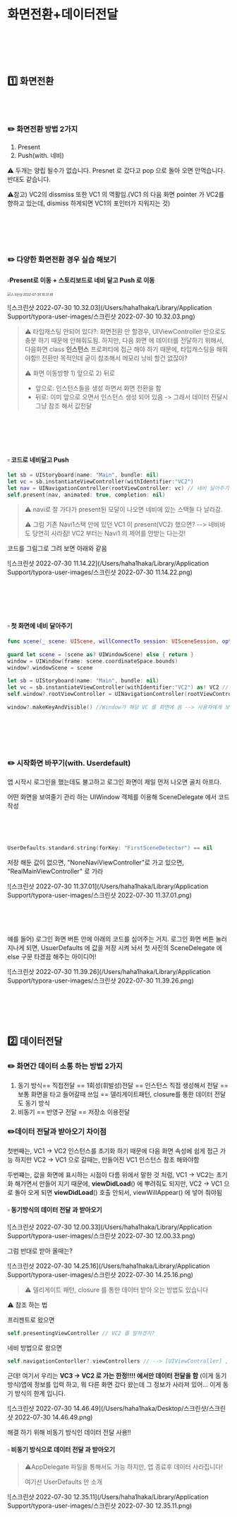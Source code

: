 # 화면전환+데이터전달

<br/><br/><br/><br/>

## 1️⃣ 화면전환

<br/><br/>

### ✏️ 화면전환 방법 2가지

1) Present
2) Push(with. 네비)

⚠️ 두개는 양립 될수가 없습니다. Presnet 로 갔다고 pop 으로 돌아 오면 안먹습니다. 반대도 같습니다.

⚠️참고) VC2의 dissmiss 또한 VC1 의 역활임.(VC1 의 다음 화면 pointer 가 VC2를 향하고 있는데, dismiss 하게되면 VC1의 포인터가 지워지는 것)



<br/><br/><br/><br/>



### ✏️ 다양한 화면전환 경우 실습 해보기

####  ▫️Present로 이동 + 스토리보드로 네비 달고 Push 로 이동

<img src="/Users/haha1haka/Desktop/스크린샷/스크린샷 2022-07-30 10.31.41.png" alt="스크린샷 2022-07-30 10.31.41" style="zoom:50%;" />

![스크린샷 2022-07-30 10.32.03](/Users/haha1haka/Library/Application Support/typora-user-images/스크린샷 2022-07-30 10.32.03.png)

> ⚠️  타입캐스팅 안되어 있다?: 화면전환 만 할경우, UIViewController 만으로도 충분 하기 때문에 안해줘도됨.
> 하지만, 다음 화면 에 데이터를 전달하기 위해서, 다음화면 class **인스턴스** 프로퍼티에 접근 해야 하기 때문에, 
> 타입캐스팅을 해줘야함!!
> 전환만 목적인데 굳이 참조해서 메모리 낭비 할건 없잖아?
>
> ⚠️ 화면 이동방향 1) 앞으로 2) 뒤로
>
> * 앞으로: 인스턴스들을 생성 하면서 화면 전환을 함
> * 뒤로: 이미 앞으로 오면서 인스턴스 생성 되어 있음 -> 그래서 데이터 전달시 그냥 참조 해서 값전달



<br/><br/><br/><br/>

####  ▫️ 코드로 네비달고 Push

```swift
let sb = UIStoryboard(name: "Main", bundle: nil)
let vc = sb.instantiateViewController(withIdentifier:"VC2") 
let nav = UINavigationController(rootViewController: vc) // 네비 달아주기 
self.present(nav, animated: true, completion: nil) 
```

> ⚠️ navi로 잘 가다가 present된 모달이 나오면 네비에 있는 스택들 다 날라감. 
>
> ⚠️ 그럼 기존 Navi1스택 안에 있던 VC1 이 present(VC2) 했으면? --> 네비바도 당연히 사라짐!
> VC2 부터는 Navi1 의 제어를 안받는 다는것!
>
> 

코드를 그림그로 그려 보면 아래와 같음 

![스크린샷 2022-07-30 11.14.22](/Users/haha1haka/Library/Application Support/typora-user-images/스크린샷 2022-07-30 11.14.22.png)







<br/><br/><br/><br/>



####  ▫️ 첫 화면에 네비 달아주기 

```swift
func scene(_ scene: UIScene, willConnectTo session: UISceneSession, options connectionOptions: UIScene.ConnectionOptions) {
        
guard let scene = (scene as? UIWindowScene) else { return }
window = UIWindow(frame: scene.coordinateSpace.bounds)
window?.windowScene = scene
  
let sb = UIStoryboard(name: "Main", bundle: nil)
let vc = sb.instantiateViewController(withIdentifier:"VC2") as! VC2 //  첫화면은 인제 VC2 가 되는것 
self.window?.rootViewController = UINavigationController(rootViewController: vc) // 해당 VC 를 보여주겠다 --> Navi달고!!
        
window?.makeKeyAndVisible() //Window가 해당 VC 를 화면에 쏨 --> 사용자에게 보여짐.
```



<br/><br/><br/><br/>



### ✏️ 시작화면 바꾸기(with. Userdefault)

앱 시작시 로그인을 했는데도 불고하고 로그인 화면이 제일 먼저 나오면 골치 아프다.

어떤 화면을 보여줄기 관리 하는 UIWindow 객체를 이용해 SceneDelegate 에서 코드 작성

 <br/><br/><br/>



```swift
UserDefaults.standard.string(forKey: "FirstSceneDetector") == nil
```

저장 해둔 값이 없으면,  "NoneNaviViewController"로 가고
있으면, "RealMainViewController" 로 가라 

![스크린샷 2022-07-30 11.37.01](/Users/haha1haka/Library/Application Support/typora-user-images/스크린샷 2022-07-30 11.37.01.png)

<br/><br/><br/>

얘를 들어) 로그인 화면 버튼 안에 아래의 코드를 심어주는 거지.
로그인 화면 버튼 눌러 지나게 되면, UsuerDefaults 에 값을 저장 시켜 놔서
첫 사진의 SceneDelegate 에 else 구문 타겠끔 해주는 아이디어! 

![스크린샷 2022-07-30 11.39.26](/Users/haha1haka/Library/Application Support/typora-user-images/스크린샷 2022-07-30 11.39.26.png)

<br/><br/><br/><br/>



## 2️⃣ 데이터전달

### ✏️ 화면간 데이터 소통 하는 방법 2가지

1. 동기 방식== 직접전달 == 1회성(휘발성)전달 == 인스턴스 직접 생성해서 전달 == 보통 화면을 타고 들어갈때 쓰임 == 델리게이트패턴, closure를 통한 데이터 전달도 동기 방식 
2. 비동기 == 반영구 전달 == 저장소 이용전달 

### ✏️데이터 전달과 받아오기 차이점

첫번째는, VC1 -> VC2 인스턴스를 초기화 하기 때문에 다음 화면 속성에 쉽게 접근 가능 하지만
VC2 -> VC1 으로 갈때는, 만들어진 VC1 인스턴스 참조 해와야함



두번쨰는, 값을 화면에 표시하는 시점이 다름
위에서 말한 것 처럼, VC1 -> VC2는 초기화 해가면서 만들어 지기 때문에, **viewDidLoad**() 에 뿌려줘도 되지만,
VC2 -> VC1 으로 돌아 오게 되면 **viewDidLoad**() 호출 안되서, viewWillAppear() 에 넣어 줘야됨







#### ▫️ 동기방식의 데이터 전달 과 받아오기

![스크린샷 2022-07-30 12.00.33](/Users/haha1haka/Library/Application Support/typora-user-images/스크린샷 2022-07-30 12.00.33.png)



그럼 반대로 받아 올때는?



![스크린샷 2022-07-30 14.25.16](/Users/haha1haka/Library/Application Support/typora-user-images/스크린샷 2022-07-30 14.25.16.png)

> ⚠️ 델리게이트 패턴, closure 를 통한 데이터 받아 오는 방법도 있습니다



⚠️ 참조 하는 법 

프리젠트로 왔으면 

```swift 
self.presentingViewController // VC2 를 말하겠지?
```



네비 방법으로 왔으면

```swift
self.navigationContorller?.viewControllers // --> [UIViewController] , 난 인덱스로 접근 해서 불러왔는데 원래 어떻게 접근해서 가져오는 거지?
```





근데! 여기서 우리는 **VC3 -> VC2 로 가는 한정!!!! 에서만 데이터 전달을 함** (이게 동기 방식)앱에 정보를 입력 하고, 뭐 다른 화면 갔다 왔는데 그 정보가 사라져 있어... 이게 동기 방식의 한계 입니다. 

![스크린샷 2022-07-30 14.46.49](/Users/haha1haka/Desktop/스크린샷/스크린샷 2022-07-30 14.46.49.png)



해결 하기 위해 비동기 방식인 데이터 전달 사용!!



#### ▫️ 비동기 방식으로 데이터 전달 과 받아오기

> ⚠️AppDelegate 파일을 통해서도 가능 하지만, 앱 종료후 데이터 사라집니다!
>
> 여기선 UserDefaults 만 소개



![스크린샷 2022-07-30 12.35.11](/Users/haha1haka/Library/Application Support/typora-user-images/스크린샷 2022-07-30 12.35.11.png)
